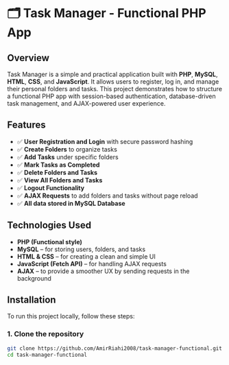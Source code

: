 # 🗂️ Task Manager - Functional PHP App

## Overview

Task Manager is a simple and practical application built with **PHP**, **MySQL**, **HTML**, **CSS**, and **JavaScript**. It allows users to register, log in, and manage their personal folders and tasks. This project demonstrates how to structure a functional PHP app with session-based authentication, database-driven task management, and AJAX-powered user experience.

## Features

- ✅ **User Registration and Login** with secure password hashing
- ✅ **Create Folders** to organize tasks
- ✅ **Add Tasks** under specific folders
- ✅ **Mark Tasks as Completed**
- ✅ **Delete Folders and Tasks**
- ✅ **View All Folders and Tasks**
- ✅ **Logout Functionality**
- ✅ **AJAX Requests** to add folders and tasks without page reload
- ✅ **All data stored in MySQL Database**

## Technologies Used

- **PHP (Functional style)**
- **MySQL** – for storing users, folders, and tasks
- **HTML & CSS** – for creating a clean and simple UI
- **JavaScript (Fetch API)** – for handling AJAX requests
- **AJAX** – to provide a smoother UX by sending requests in the background

## Installation

To run this project locally, follow these steps:

### 1. Clone the repository
```bash
git clone https://github.com/AmirRiahi2008/task-manager-functional.git
cd task-manager-functional
